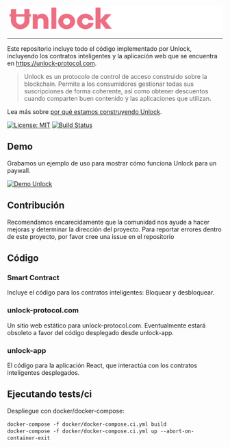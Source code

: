 ![Unlock](/unlock-app/public/images/unlock-word-mark.png)

---

Este repositorio incluye todo el código implementado por Unlock, incluyendo los contratos inteligentes y la aplicación web que se encuentra en https://unlock-protocol.com.

> Unlock es un protocolo de control de acceso construido sobre la blockchain. Permite a los consumidores gestionar todas sus suscripciones de forma coherente, así como obtener descuentos cuando comparten buen contenido y las aplicaciones que utilizan.

Lea más sobre [por qué estamos construyendo Unlock](https://medium.com/unlock-protocol/its-time-to-unlock-the-web-b98e9b94add1).

[![License: MIT](https://img.shields.io/badge/License-MIT-yellow.svg)](https://opensource.org/licenses/MIT) [![Build Status](https://circleci.com/gh/unlock-protocol/unlock.svg?style=svg)](https://circleci.com/gh/unlock-protocol/unlock)

## Demo

Grabamos un ejemplo de uso para mostrar cómo funciona Unlock para un paywall.

[![Demo Unlock](https://img.youtube.com/vi/wktotzmea0E/0.jpg)](https://www.youtube.com/watch?v=wktotzmea0E)

## Contribución

Recomendamos encarecidamente que la comunidad nos ayude a hacer mejoras y determinar la dirección del proyecto. Para reportar errores dentro de este proyecto, por favor cree una issue en el repositorio

## Código

### Smart Contract

Incluye el código para los contratos inteligentes: Bloquear y desbloquear.

### unlock-protocol.com

Un sitio web estático para unlock-protocol.com. Eventualmente estará obsoleto a favor del código desplegado desde unlock-app.

### unlock-app

El código para la aplicación React, que interactúa con los contratos inteligentes desplegados.

## Ejecutando tests/ci

Despliegue con docker/docker-compose:

```
docker-compose -f docker/docker-compose.ci.yml build
docker-compose -f docker/docker-compose.ci.yml up --abort-on-container-exit
```
